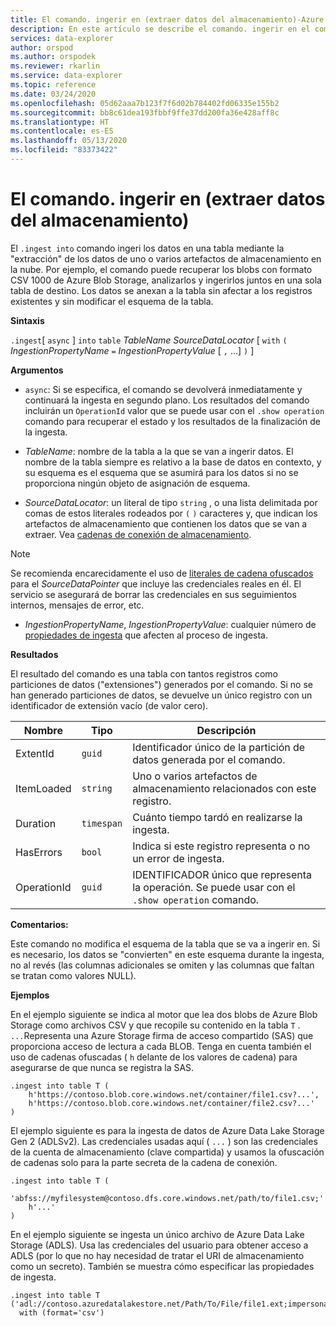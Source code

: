 ```yaml
---
title: El comando. ingerir en (extraer datos del almacenamiento)-Azure Explorador de datos | Microsoft Docs
description: En este artículo se describe el comando. ingerir en el comando (extraer datos de almacenamiento) en Azure Explorador de datos.
services: data-explorer
author: orspod
ms.author: orspodek
ms.reviewer: rkarlin
ms.service: data-explorer
ms.topic: reference
ms.date: 03/24/2020
ms.openlocfilehash: 05d62aaa7b123f7f6d02b784402fd06335e155b2
ms.sourcegitcommit: bb8c61dea193fbbf9ffe37dd200fa36e428aff8c
ms.translationtype: HT
ms.contentlocale: es-ES
ms.lasthandoff: 05/13/2020
ms.locfileid: "83373422"
---
```

# <a name="the-ingest-into-command-pull-data-from-storage"></a>El comando. ingerir en (extraer datos del almacenamiento)

El `.ingest into` comando ingeri los datos en una tabla mediante la "extracción" de los datos de uno o varios artefactos de almacenamiento en la nube.
Por ejemplo, el comando puede recuperar los blobs con formato CSV 1000 de Azure Blob Storage, analizarlos y ingerirlos juntos en una sola tabla de destino.
Los datos se anexan a la tabla sin afectar a los registros existentes y sin modificar el esquema de la tabla.

**Sintaxis**

`.ingest`[ `async` ] `into` `table` *TableName* *SourceDataLocator* [ `with` `(` *IngestionPropertyName* `=` *IngestionPropertyValue* [ `,` ...] `)` ]

**Argumentos**

* `async`: Si se especifica, el comando se devolverá inmediatamente y continuará la ingesta en segundo plano. Los resultados del comando incluirán un `OperationId` valor que se puede usar con el `.show operation` comando para recuperar el estado y los resultados de la finalización de la ingesta.
  
* *TableName*: nombre de la tabla a la que se van a ingerir datos.
  El nombre de la tabla siempre es relativo a la base de datos en contexto, y su esquema es el esquema que se asumirá para los datos si no se proporciona ningún objeto de asignación de esquema.

* *SourceDataLocator*: un literal de tipo `string` , o una lista delimitada por comas de estos literales rodeados por `(` `)` caracteres y, que indican los artefactos de almacenamiento que contienen los datos que se van a extraer. Vea [cadenas de conexión de almacenamiento](../../api/connection-strings/storage.md).

> [!NOTE]
> Se recomienda encarecidamente el uso de [literales de cadena ofuscados](../../query/scalar-data-types/string.md#obfuscated-string-literals) para el *SourceDataPointer* que incluye las credenciales reales en él.
> El servicio se asegurará de borrar las credenciales en sus seguimientos internos, mensajes de error, etc.

* *IngestionPropertyName*, *IngestionPropertyValue*: cualquier número de [propiedades de ingesta](../../../ingestion-properties.md) que afecten al proceso de ingesta.

**Resultados**

El resultado del comando es una tabla con tantos registros como particiones de datos ("extensiones") generados por el comando.
Si no se han generado particiones de datos, se devuelve un único registro con un identificador de extensión vacío (de valor cero).

|Nombre       |Tipo      |Descripción                                                                |
|-----------|----------|---------------------------------------------------------------------------|
|ExtentId   |`guid`    |Identificador único de la partición de datos generada por el comando.|
|ItemLoaded |`string`  |Uno o varios artefactos de almacenamiento relacionados con este registro.             |
|Duration   |`timespan`|Cuánto tiempo tardó en realizarse la ingesta.                                     |
|HasErrors  |`bool`    |Indica si este registro representa o no un error de ingesta.                |
|OperationId|`guid`    |IDENTIFICADOR único que representa la operación. Se puede usar con el `.show operation` comando.|

**Comentarios:**

Este comando no modifica el esquema de la tabla que se va a ingerir en.
Si es necesario, los datos se "convierten" en este esquema durante la ingesta, no al revés (las columnas adicionales se omiten y las columnas que faltan se tratan como valores NULL).

**Ejemplos**

En el ejemplo siguiente se indica al motor que lea dos blobs de Azure Blob Storage como archivos CSV y que recopile su contenido en la tabla `T` . `...`Representa una Azure Storage firma de acceso compartido (SAS) que proporciona acceso de lectura a cada BLOB. Tenga en cuenta también el uso de cadenas ofuscadas ( `h` delante de los valores de cadena) para asegurarse de que nunca se registra la SAS.

```kusto
.ingest into table T (
    h'https://contoso.blob.core.windows.net/container/file1.csv?...',
    h'https://contoso.blob.core.windows.net/container/file2.csv?...'
)
```

El ejemplo siguiente es para la ingesta de datos de Azure Data Lake Storage Gen 2 (ADLSv2). Las credenciales usadas aquí ( `...` ) son las credenciales de la cuenta de almacenamiento (clave compartida) y usamos la ofuscación de cadenas solo para la parte secreta de la cadena de conexión.

```kusto
.ingest into table T (
  'abfss://myfilesystem@contoso.dfs.core.windows.net/path/to/file1.csv;'
    h'...'
)
```

En el ejemplo siguiente se ingesta un único archivo de Azure Data Lake Storage (ADLS).
Usa las credenciales del usuario para obtener acceso a ADLS (por lo que no hay necesidad de tratar el URI de almacenamiento como un secreto). También se muestra cómo especificar las propiedades de ingesta.

```kusto
.ingest into table T ('adl://contoso.azuredatalakestore.net/Path/To/File/file1.ext;impersonate')
  with (format='csv')
```

